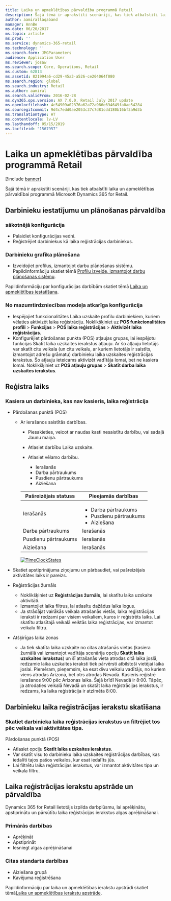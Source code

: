 ```yaml
---
title: Laika un apmeklētības pārvaldība programmā Retail
description: Šajā tēmā ir aprakstīti scenāriji, kas tiek atbalstīti laika un apmeklētības pārvaldībai programmā Microsoft Dynamics 365 for Retail.
author: aamirallaqaband
manager: AnnBe
ms.date: 06/20/2017
ms.topic: article
ms.prod: ''
ms.service: dynamics-365-retail
ms.technology: ''
ms.search.form: JMGParameters
audience: Application User
ms.reviewer: josaw
ms.search.scope: Core, Operations, Retail
ms.custom: 62813
ms.assetid: 821994a6-cd29-45a3-a526-ce204064f080
ms.search.region: global
ms.search.industry: Retail
ms.author: aamiral
ms.search.validFrom: 2016-02-28
ms.dyn365.ops.version: AX 7.0.0, Retail July 2017 update
ms.openlocfilehash: 4c54909a02376a62a72a986e634649fa0ae54284
ms.sourcegitcommit: 9d4c7edd0ae2053c37c7d81cdd180b16bf3a9d3b
ms.translationtype: HT
ms.contentlocale: lv-LV
ms.lasthandoff: 05/15/2019
ms.locfileid: "1567957"
---
```

# <a name="time-and-attendance-management-in-retail"></a>Laika un apmeklētības pārvaldība programmā Retail

[!include [banner](includes/banner.md)]

Šajā tēmā ir aprakstīti scenāriji, kas tiek atbalstīti laika un apmeklētības pārvaldībai programmā Microsoft Dynamics 365 for Retail.

## <a name="manage-worker-setup-and-scheduling"></a>Darbinieku iestatījumu un plānošanas pārvaldība

### <a name="initial-configuration"></a> sākotnējā konfigurācija

- Palaidiet konfigurācijas vedni.
- Reģistrējiet darbiniekus kā laika reģistrācijas darbiniekus.

### <a name="plan-worker-schedules"></a>Darbinieku grafika plānošana

- Izveidojiet profilus, izmantojot darbu plānošanas sistēmu. Papildinformāciju skatiet tēmā [Profilu izveide, izmantojot darbu plānošanas sistēmu](https://technet.microsoft.com/library/aa551234.aspx).

Papildinformāciju par konfigurācijas darbībām skatiet tēmā [Laika un apmeklētības iestatīšana](https://technet.microsoft.com/library/aa496971.aspx).

### <a name="retail-specific-configuration"></a>No mazumtirdzniecības modeļa atkarīga konfigurācija

- Iespējojiet funkcionalitātes Laika uzskaite profilu darbiniekiem, kuriem vēlaties aktivizēt laika reģistrāciju. Noklikšķiniet uz **POS funkcionalitātes profili** &gt; **Funkcijas** &gt; **POS laika reģistrācijas** &gt; **Aktivizēt laika reģistrācijas**.
- Konfigurējiet pārdošanas punkta (POS) atļaujas grupas, lai iespējotu funkcijas Skatīt laika uzskaites ierakstus atļauju. Ar šo atļauju lietotājs var skatīt citu veikala (un citu veikalu, ar kuriem lietotājs ir saistīts, izmantojot adrešu grāmatu) darbinieku laika uzskaites reģistrācijas ierakstus. Šo atļauju ieteicams aktivizēt vadītāja lomai, bet ne kasiera lomai. Noklikšķiniet uz **POS atļauju grupas** &gt; **Skatīt darba laika uzskaites ierakstus**.

## <a name="register-time"></a>Reģistra laiks

### <a name="cashier-and-non-cashier-time-registrations"></a>Kasiera un darbinieka, kas nav kasieris, laika reģistrācija

- Pārdošanas punktā (POS)

    - Ar ierašanos saistītās darbības.

        - Piesakieties, veicot ar naudas kasti nesaistītu darbību, vai sadaļā Jaunu maiņa.
        - Atlasiet darbību Laika uzskaite.
        - Atlasiet vēlamo darbību.

            - Ierašanās
            - Darba pārtraukums
            - Pusdienu pārtraukums
            - Aiziešana

        <table>
        <thead>
        <tr>
        <th>Pašreizējais statuss</th>
        <th>Pieejamās darbības</th>
        </tr>
        </thead>
        <tbody>
        <tr>
        <td>Ierašanās</td>
        <td>
        <ul>
        <li>Darba pārtraukums</li>
        <li>Pusdienu pārtraukums</li>
        <li>Aiziešana</li>
        </ul>
        </td>
        </tr>
        <tr>
        <td>Darba pārtraukums</td>
        <td>Ierašanās</td>
        </tr>
        <tr>
        <td>Pusdienu pārtraukums</td>
        <td>Ierašanās</td>
        </tr>
        <tr>
        <td>Aiziešana</td>
        <td>Ierašanās</td>
        </tr>
        </tbody>
        </table>

        [![TimeClockStates](./media/timeclockstates.png)](./media/timeclockstates.png)

- Skatiet apstiprinājuma ziņojumu un pārbaudiet, vai pašreizējais aktivitātes laiks ir pareizs.
- Reģistrācijas žurnāls

    - Noklikšķiniet uz **Reģistrācijas žurnāls**, lai skatītu laika uzskaite aktivitāti.
    - Izmantojiet laika filtrus, lai atlasītu dažādus laika logus.
    - Ja strādājat vairākās veikala atrašanās vietās, laika reģistrācijas ieraksti ir redzami par visiem veikaliem, kuros ir reģistrēts laiks. Lai skatītu atlasītajā veikalā veiktās laika reģistrācijas, var izmantot veikalu filtru.

- Atšķirīgas laika zonas

    - Ja tiek skatīta laika uzskaite no citas atrašanās vietas (kasiera žurnālā vai izmantojot vadītāja scenārija opciju **Skatīt laika uzskaites ierakstus**) un šī atrašanās vieta atrodas citā laika joslā, redzamie laika uzskaites ieraksti tiek pārvērsti atbilstoši vietējai laika joslai. Piemēram, pieņemsim, ka esat divu veikalu vadītājs, no kuriem viens atrodas Arizonā, bet otrs atrodas Nevadā. Kasieris reģistrē ierašanos 9:00 pēc Arizonas laika. Šajā brīdī Nevadā ir 8:00. Tāpēc, ja atrodaties veikalā Nevadā un skatāt laika reģistrācijas ierakstus, ir redzams, ka laika reģistrācija ir atzīmēta 8:00.

## <a name="view-worker-time-registrations"></a>Darbinieku laika reģistrācijas ierakstu skatīšana

### <a name="view-worker-time-registrations-and-filter-by-store-or-activity-type"></a>Skatiet darbinieka laika reģistrācijas ierakstus un filtrējiet tos pēc veikala vai aktivitātes tipa.

Pārdošanas punktā (POS)

- Atlasiet opciju **Skatīt laika uzskaites ierakstus**.
- Var skatīt visu to darbinieku laika uzskaites reģistrācijas darbības, kas iedalīti tajos pašos veikalos, kur esat iedalīts jūs.
- Lai filtrētu laika reģistrācijas ierakstus, var izmantot aktivitātes tipa un veikala filtru.

## <a name="process-and-manage-time-registrations"></a>Laika reģistrācijas ierakstu apstrāde un pārvaldība

Dynamics 365 for Retail lietotājs izpilda darbplūsmu, lai aprēķinātu, apstiprinātu un pārsūtītu laika reģistrācijas ierakstus algas aprēķināšanai.

### <a name="primary-operations"></a>Primārās darbības

- Aprēķināt
- Apstiprināt
- Iesniegt algas aprēķināšanai

### <a name="other-common-operations"></a>Citas standarta darbības

- Aiziešana grupā
- Kavējuma reģistrēšana

Papildinformāciju par laika un apmeklētības ierakstu apstrādi skatiet tēmā[Laika un apmeklētības ierakstu apstrāde](https://technet.microsoft.com/library/aa573180.aspx).
